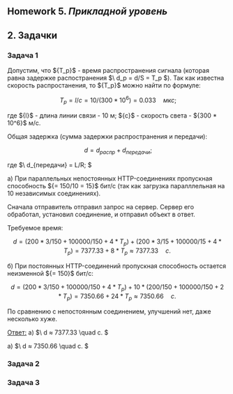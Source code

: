 ## Homework 5. ***Прикладной уровень***
## 2. Задачки
### Задача 1
Допустим, что $\{T_p}$ - время распространения сигнала (которая равна задержке распостранения $\ d_p = d/S = T_p $). Так как известна скорость распростанения, то $\{T_p}$ можно найти по формуле:

$$\ T_p = l / c = 10 / (300 * 10^6) = 0.033 \quad мкс; $$

где $\{l}$ - длина линии связи - 10 м; $\{с}$ - скорость света - $\{300 * 10^6}$ м/с.

Общая задержка (сумма задержки распространения и передачи):

$$\ d = d_{распр} + d_{передачи}; $$

где $\ d_{передачи} = L/R; $

а) При параллельных непостоянных HTTP-соединениях пропускная способность $\{= 150/10 = 15}$ бит/с (так как загрузка паралллельная на 10 независимых соединениях).

Сначала отправитель отправил запрос на сервер. Сервер его обработал, установил соединение, и отправил объект в ответ.

Требуемое время:

$$\ d = (200 * 3 / 150 + 100 000 / 150 + 4 * T_p) + (200 * 3 / 15 + 100 000 / 15 + 4 * T_p) = 7377.33 + 8 * T_p ≈ 7377.33 \quad c. $$

б) При постоянных HTTP-соединений пропускная способность остается неизменной $\{= 150}$ бит/с:

$$\ d = (200 * 3 / 150 + 100 000 / 150 + 4 * T_p) + 10 * (200 / 150 + 100 000 / 150 + 2 * T_p) = 7350.66 + 24 * T_p ≈ 7350.66 \quad c. $$

По сравнению с непостоянным соединением, улучшений нет, даже несколько хуже.

<ins>Ответ:</ins> а) $\ d ≈ 7377.33 \quad c. $

а) $\ d ≈ 7350.66 \quad c. $

### Задача 2


### Задача 3

